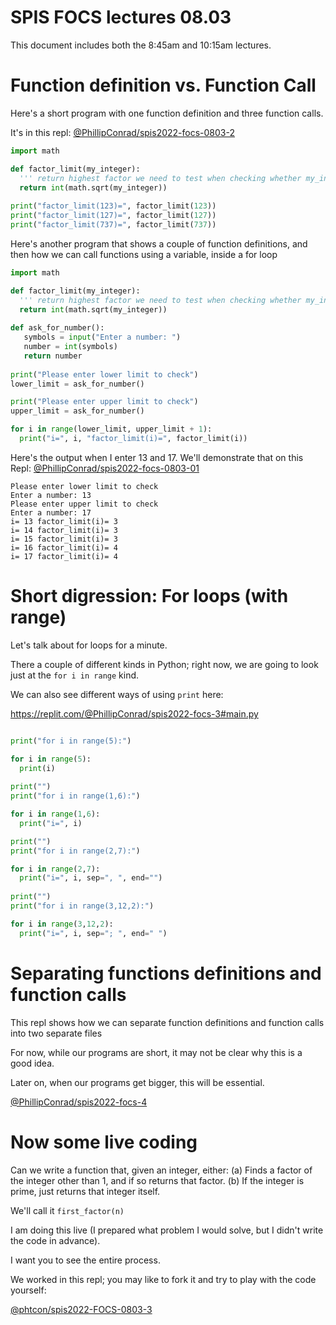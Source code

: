 # SPIS FOCS lectures 08.03

This document includes both the 8:45am and 10:15am lectures.

# Function definition vs. Function Call

Here's a short program with one function definition and three function calls.

It's in this repl: [@PhillipConrad/spis2022-focs-0803-2](https://replit.com/@PhillipConrad/spis2022-focs-0803-2#main.py)

```python
import math

def factor_limit(my_integer):
  ''' return highest factor we need to test when checking whether my_integer is prime '''
  return int(math.sqrt(my_integer))
  
print("factor_limit(123)=", factor_limit(123))
print("factor_limit(127)=", factor_limit(127))
print("factor_limit(737)=", factor_limit(737))
```

Here's another program that shows a couple of function definitions, 
and then how we can call functions using a variable, inside a for loop

```python
import math

def factor_limit(my_integer):
  ''' return highest factor we need to test when checking whether my_integer is prime '''
  return int(math.sqrt(my_integer))
  
def ask_for_number():
   symbols = input("Enter a number: ")
   number = int(symbols)
   return number
   
print("Please enter lower limit to check")
lower_limit = ask_for_number()

print("Please enter upper limit to check")
upper_limit = ask_for_number()

for i in range(lower_limit, upper_limit + 1):
  print("i=", i, "factor_limit(i)=", factor_limit(i))
```

Here's the output when I enter 13 and 17.  We'll demonstrate that on this Repl: [@PhillipConrad/spis2022-focs-0803-01](https://replit.com/@PhillipConrad/spis2022-focs-0803-01#main.py)

```
Please enter lower limit to check
Enter a number: 13
Please enter upper limit to check
Enter a number: 17
i= 13 factor_limit(i)= 3
i= 14 factor_limit(i)= 3
i= 15 factor_limit(i)= 3
i= 16 factor_limit(i)= 4
i= 17 factor_limit(i)= 4
```

# Short digression: For loops (with range)

Let's talk about for loops for a minute.

There a couple of different kinds in Python; right now, we are going to 
look just at the `for i in range` kind.

We can also see different ways of using `print` here:

https://replit.com/@PhillipConrad/spis2022-focs-3#main.py

```python

print("for i in range(5):")

for i in range(5):
  print(i)
 
print("") 
print("for i in range(1,6):")

for i in range(1,6):
  print("i=", i)

print("")
print("for i in range(2,7):")

for i in range(2,7):
  print("i=", i, sep=", ", end="")
  
print("")
print("for i in range(3,12,2):")

for i in range(3,12,2):
  print("i=", i, sep="; ", end=" ")

```


# Separating functions definitions and function calls

This repl shows how we can separate function definitions and function calls into two separate files

For now, while our programs are short, it may not be clear why this is a good idea.

Later on, when our programs get bigger, this will be essential.

[@PhillipConrad/spis2022-focs-4](https://replit.com/@PhillipConrad/spis2022-focs-4#main.py)

# Now some live coding

Can we write a function that, given an integer, either:
(a) Finds a factor of the integer other than 1, and if so returns that factor.
(b) If the integer is prime, just returns that integer itself.

We'll call it `first_factor(n)`

I am doing this live (I prepared what problem I would solve, but I didn't write the code in advance).

I want you to see the entire process.

We worked in this repl; you may like to fork it and try to play with the code yourself:

[@phtcon/spis2022-FOCS-0803-3](https://replit.com/@phtcon/spis2022-FOCS-0803-3#functions.py)
